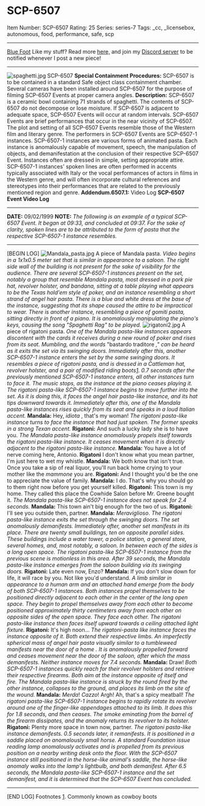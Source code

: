 # SCP-6507
Item Number: SCP-6507
Rating: 25
Series: series-7
Tags: _cc, _licensebox, autonomous, food, performance, safe, scp

---

[Blue Foot](javascript:;)
Like my stuff? Read more [here,](https://scp-wiki.wikidot.com/blue-foot) and join my [Discord server](https://discord.gg/h5uY646BER) to be notified whenever I post a new piece!
* * *
![spaghetti.jpg](https://scp-wiki.wdfiles.com/local--files/scp-6507/spaghetti.jpg)
SCP-6507
**Special Containment Procedures:** SCP-6507 is to be contained in a standard Safe object class containment chamber. Several cameras have been installed around SCP-6507 for the purpose of filming SCP-6507 Events at proper camera angles.
**Description:** SCP-6507 is a ceramic bowl containing 71 strands of spaghetti. The contents of SCP-6507 do not decompose or lose moisture. If SCP-6507 is adjacent to adequate space, SCP-6507 Events will occur at random intervals.
SCP-6507 Events are brief performances that occur in the near vicinity of SCP-6507. The plot and setting of all SCP-6507 Events resemble those of the Western film and literary genre. The performers in SCP-6507 Events are SCP-6507-1 instances.
SCP-6507-1 instances are various forms of animated pasta. Each instance is anomalously capable of movement, speech, the manipulation of objects, and demanifestation at the conclusion of their respective SCP-6507 Event. Instances often are dressed in simple, setting appropriate attire. SCP-6507-1 instances' spoken lines are often performed in accents typically associated with Italy or the vocal performances of actors in films in the Western genre, and will often incorporate cultural references and stereotypes into their performances that are related to the previously mentioned region and genre.
**Addendum.6507.1:** Video Log
**SCP-6507 Event Video Log**
* * *
**DATE:** 09/02/1999
**NOTE:** _The following is an example of a typical SCP-6507 Event. It began at 09:33, and concluded at 09:37. For the sake of clarity, spoken lines are to be attributed to the form of pasta that the respective SCP-6507-1 instance resembles._
* * *
[BEGIN LOG]
![Mandala_pasta.jpg](https://scp-wiki.wdfiles.com/local--files/scp-6507/Mandala_pasta.jpg)
A piece of Mandala pasta.
_Video begins in a 1x1x0.5 meter set that is similar in appearance to a saloon. The right side wall of the building is not present for the sake of visibility for the audience. There are several SCP-6507-1 instances present on the set, notably a group that resemble Mandala pasta, most dressed in a pork pie hat, revolver holster, and bandana, sitting at a table playing what appears to be the Texas hold'em style of poker, and an instance resembling a short strand of angel hair pasta. There is a blue and white dress at the base of the instance, suggesting that its shape caused the attire to be impractical to wear. There is another instance, resembling a piece of gomiti pasta, sitting directly in front of a piano. It is anomalously manipulating the piano's keys, causing the song "Spaghetti Rag" to be played._
![rigatoni2.jpg](https://scp-wiki.wdfiles.com/local--files/scp-6507/rigatoni2.jpg)
A piece of rigatoni pasta.
_One of the Mandala pasta-like instances appears discontent with the cards it receives during a new round of poker and rises from its seat. Mumbling, and the words_ "bastardo traditore _," can be heard as it exits the set via its swinging doors. Immediately after this, another SCP-6507-1 instance enters the set by the same swinging doors. It resembles a piece of rigatoni pasta, and is dressed in a Cattleman hat, revolver holster, and a pair of modified riding boots[1](javascript:;)._
_0.7 seconds after the previously mentioned SCP-6507-1 instance enters, all other instances turn to face it. The music stops, as the instance at the piano ceases playing it._
_The rigatoni pasta-like SCP-6507-1 instance begins to move further into the set. As it is doing this, it faces the angel hair pasta-like instance, and its hat tips downward towards it. Immediately after this, one of the Mandala pasta-like instances rises quickly from its seat and speaks in a loud Italian accent._
**Mandala:** Hey, _idiota_ , that's my woman!
_The rigatoni pasta-like instance turns to face the instance that had just spoken. The former speaks in a strong Texan accent._
**Rigatoni:** And such a lucky lady she is to have you.
_The Mandala pasta-like instance anomalously propels itself towards the rigatoni pasta-like instance. It ceases movement when it is directly adjacent to the rigatoni pasta-like instance._
**Mandala:** You have a lot of nerve coming here, Antonio.
**Rigatoni** I don't know what you mean partner, I'm just here to wet my whistle.
**Mandala:** We both know that isn't true. Once you take a sip of real liquor, you'll run back home crying to your mother like the _mammone_ you are.
**Rigatoni:** And I thought you'd be the one to appreciate the value of family.
**Mandala:** I do. That's why you should go to them right now before you get yourself killed.
**Rigatoni:** This town is my home. They called this place the Cowhide Salon before Mr. Greene bought it.
_The Mandala pasta-like SCP-6507-1 instance does not speak for 2.4 seconds._
**Mandala:** This town ain't big enough for the two of us.
**Rigatoni:** I'll see you outside then, partner.
**Mandala:** _Meraviglioso_.
_The rigatoni pasta-like instance exits the set through the swinging doors. The set anomalously demanifests. Immediately after, another set manifests in its place. There are twenty small buildings, ten on opposite parallel sides. These buildings include a water tower, a police station, a general store, several homes, and, most notably, a saloon. In between each of the sides is a long open space. The rigatoni pasta-like SCP-6507-1 instance from the previous scene is motionless in this area. After 39 seconds, the Mandala pasta-like instance emerges from the saloon building via its swinging doors._
**Rigatoni:** Late even now, Enzo?
**Mandala:** If you don't slow down for life, it will race by you. Not like you'd understand.
_A limb similar in appearance to a human arm and an attached hand emerge from the body of both SCP-6507-1 instances. Both instances propel themselves to be positioned directly adjacent to each other in the center of the long open space. They begin to propel themselves away from each other to become positioned approximately thirty centimeters away from each other on opposite sides of the open space. They face each other. The rigatoni pasta-like instance then faces itself upward towards a ceiling attached light fixture._
**Rigatoni:** It's high noon…
_The rigatoni-pasta like instance faces the instance opposite of it. Both extend their respective limbs. An imperfectly spherical mass of angel hair pasta visually similar to a tumbleweed manifests near the door of a home . It is anomalously propelled forward and ceases movement near the door of the saloon, after which the mass demanifests. Neither instance moves for 7.4 seconds._
**Mandala:** Draw!
_Both SCP-6507-1 instances quickly reach for their revolver holsters and retrieve their respective firearms. Both aim at the instance opposite of itself and fire. The Mandala pasta-like instance is struck by the round fired by the other instance, collapses to the ground, and places its limb on the site of the wound._
**Mandala:** _Merda_! _Cazzo_! Argh! Ah, that's a spicy meatball!
_The rigatoni pasta-like SCP-6507-1 instance begins to rapidly rotate its revolver around one of the finger-like appendages attached to its limb. It does this for 1.8 seconds, and then ceases. The smoke eminating from the barrel of the firearm dissipates, and the anomaly returns its revolver to its holster._
**Rigatoni:** Plenty more space in town now, partner.
_The rigatoni pasta-like instance demanifests. 0.5 seconds later, it remanifests. It is positioned in a saddle placed on anomalously small horse. A standard Foundation issue reading lamp anomalously activates and is propelled from its previous position on a nearby writing desk onto the floor. With the SCP-6507 instance still positioned in the horse-like animal's saddle, the horse-like anomaly walks into the lamp's lightbulb, and both demanifest. After 6.5 seconds, the Mandala pasta-like SCP-6507-1 instance and the set demanifest, and it is determined that the SCP-6507 Event has concluded._
* * *
[END LOG]
Footnotes
[1](javascript:;). Commonly known as cowboy boots